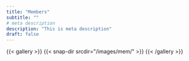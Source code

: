 ```yaml
---
title: "Members"
subtitle: ""
# meta description
description: "This is meta description"
draft: false
---
```

{{< gallery >}}
  {{< snap-dir srcdir="/images/mem/" >}}
{{< /gallery >}}
